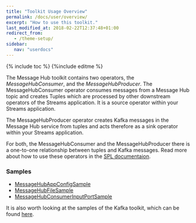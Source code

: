 ```yaml
---
title: "Toolkit Usage Overview"
permalink: /docs/user/overview/
excerpt: "How to use this toolkit."
last_modified_at: 2018-02-22T12:37:48+01:00
redirect_from:
   - /theme-setup/
sidebar:
   nav: "userdocs"
---
```

{% include toc %}
{%include editme %}

The Message Hub toolkit contains two operators, the *MessageHubConsumer*, and the *MessageHubProducer*.
The MessageHubConsumer operator consumes messages from a Message Hub topic and creates Tuples which are processed by
other downstream operators of the Streams application. It is a source operator within your Streams application.

The MessageHubProducer operator creates Kafka messages in the Message Hub service from tuples and acts therefore
as a sink operator within your Streams application.

For both, the MessageHubConsumer and the MessageHubProducer there is a one-to-one relationship between tuples and Kafka messages.
Read more about how to use these operators in the [SPL documentaion](/streamsx.messagehub/doc/spldoc/html/index.html).

### Samples

* [MessageHubAppConfigSample](https://github.com/IBMStreams/streamsx.messagehub/tree/develop/samples/MessageHubAppConfigSample)
* [MessageHubFileSample](https://github.com/IBMStreams/streamsx.messagehub/tree/develop/samples/MessageHubFileSample)
* [MessageHubConsumerInputPortSample](https://github.com/IBMStreams/streamsx.messagehub/tree/develop/samples/MessageHubConsumerInputPortSample)

It is also worth looking at the samples of the Kafka toolkit, which can be found [here](https://ibmstreams.github.io/streamsx.kafka/docs/user/overview/).
